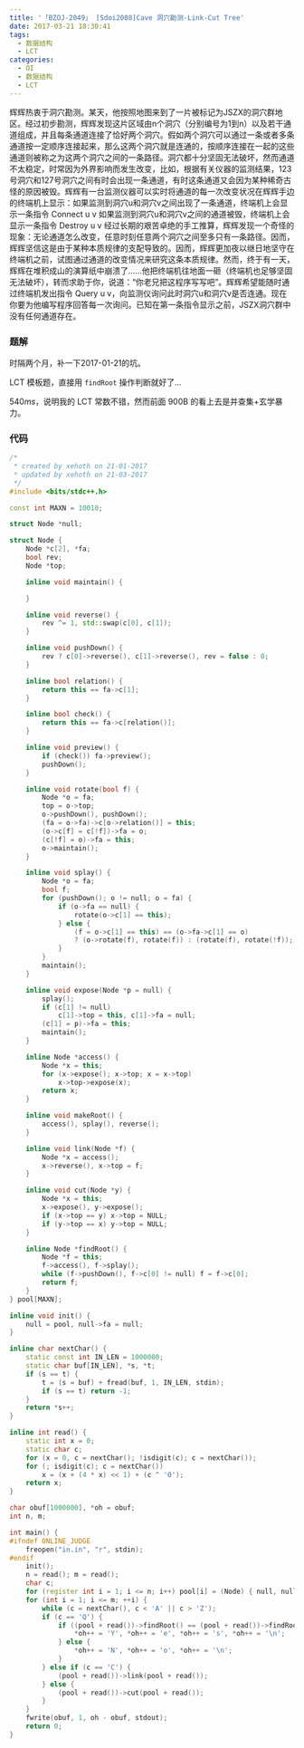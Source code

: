 ```yaml
---
title: '「BZOJ-2049」 [Sdoi2008]Cave 洞穴勘测-Link-Cut Tree'
date: 2017-03-21 18:30:41
tags:
  - 数据结构
  - LCT
categories:
  - OI
  - 数据结构
  - LCT
---
```

辉辉热衷于洞穴勘测。某天，他按照地图来到了一片被标记为JSZX的洞穴群地区。经过初步勘测，辉辉发现这片区域由n个洞穴（分别编号为1到n）以及若干通道组成，并且每条通道连接了恰好两个洞穴。假如两个洞穴可以通过一条或者多条通道按一定顺序连接起来，那么这两个洞穴就是连通的，按顺序连接在一起的这些通道则被称之为这两个洞穴之间的一条路径。洞穴都十分坚固无法破坏，然而通道不太稳定，时常因为外界影响而发生改变，比如，根据有关仪器的监测结果，123号洞穴和127号洞穴之间有时会出现一条通道，有时这条通道又会因为某种稀奇古怪的原因被毁。辉辉有一台监测仪器可以实时将通道的每一次改变状况在辉辉手边的终端机上显示：如果监测到洞穴u和洞穴v之间出现了一条通道，终端机上会显示一条指令 Connect u v 如果监测到洞穴u和洞穴v之间的通道被毁，终端机上会显示一条指令 Destroy u v 经过长期的艰苦卓绝的手工推算，辉辉发现一个奇怪的现象：无论通道怎么改变，任意时刻任意两个洞穴之间至多只有一条路径。因而，辉辉坚信这是由于某种本质规律的支配导致的。因而，辉辉更加夜以继日地坚守在终端机之前，试图通过通道的改变情况来研究这条本质规律。然而，终于有一天，辉辉在堆积成山的演算纸中崩溃了……他把终端机往地面一砸（终端机也足够坚固无法破坏），转而求助于你，说道：“你老兄把这程序写写吧”。辉辉希望能随时通过终端机发出指令 Query u v，向监测仪询问此时洞穴u和洞穴v是否连通。现在你要为他编写程序回答每一次询问。已知在第一条指令显示之前，JSZX洞穴群中没有任何通道存在。
<!-- more -->
### 题解
时隔两个月，补一下2017-01-21的坑。

LCT 模板题，直接用 `findRoot` 操作判断就好了...

$540ms$，说明我的 LCT 常数不错，然而前面 900B 的看上去是并查集+玄学暴力。
### 代码
``` cpp
/*
 * created by xehoth on 21-01-2017
 * updated by xehoth on 21-03-2017
 */
#include <bits/stdc++.h>

const int MAXN = 10010;

struct Node *null;

struct Node {
    Node *c[2], *fa;
    bool rev;
    Node *top;

    inline void maintain() {

    }

    inline void reverse() {
        rev ^= 1, std::swap(c[0], c[1]);
    }

    inline void pushDown() {
        rev ? c[0]->reverse(), c[1]->reverse(), rev = false : 0;
    }

    inline bool relation() {
        return this == fa->c[1];
    }

    inline bool check() {
        return this == fa->c[relation()];
    }

    inline void preview() {
        if (check()) fa->preview();
        pushDown();
    }

    inline void rotate(bool f) {
        Node *o = fa;
        top = o->top;
        o->pushDown(), pushDown();
        (fa = o->fa)->c[o->relation()] = this;
        (o->c[f] = c[!f])->fa = o;
        (c[!f] = o)->fa = this;
        o->maintain();
    }

    inline void splay() {
        Node *o = fa;
        bool f;
        for (pushDown(); o != null; o = fa) {
            if (o->fa == null) {
                rotate(o->c[1] == this);
            } else {
                (f = o->c[1] == this) == (o->fa->c[1] == o)
                ? (o->rotate(f), rotate(f)) : (rotate(f), rotate(!f));
            }
        }
        maintain();
    }

    inline void expose(Node *p = null) {
        splay();
        if (c[1] != null)
            c[1]->top = this, c[1]->fa = null;
        (c[1] = p)->fa = this;
        maintain();
    }

    inline Node *access() {
        Node *x = this;
        for (x->expose(); x->top; x = x->top)
            x->top->expose(x);
        return x;
    }

    inline void makeRoot() {
        access(), splay(), reverse();
    }

    inline void link(Node *f) {
        Node *x = access();
        x->reverse(), x->top = f;
    }

    inline void cut(Node *y) {
        Node *x = this;
        x->expose(), y->expose();
        if (x->top == y) x->top = NULL;
        if (y->top == x) y->top = NULL;
    }

    inline Node *findRoot() {
        Node *f = this;
        f->access(), f->splay();
        while (f->pushDown(), f->c[0] != null) f = f->c[0];
        return f;
    }
} pool[MAXN];

inline void init() {
    null = pool, null->fa = null;
}

inline char nextChar() {
    static const int IN_LEN = 1000000;
    static char buf[IN_LEN], *s, *t;
    if (s == t) {
        t = (s = buf) + fread(buf, 1, IN_LEN, stdin);
        if (s == t) return -1;
    }
    return *s++;
}

inline int read() {
    static int x = 0;
    static char c;
    for (x = 0, c = nextChar(); !isdigit(c); c = nextChar());
    for (; isdigit(c); c = nextChar())
        x = (x + (4 * x) << 1) + (c ^ '0');
    return x;
}

char obuf[1000000], *oh = obuf;
int n, m;

int main() {
#ifndef ONLINE_JUDGE
    freopen("in.in", "r", stdin);
#endif
    init();
    n = read(); m = read();
    char c;
    for (register int i = 1; i <= n; i++) pool[i] = (Node) { null, null, null };
    for (int i = 1; i <= m; ++i) {
        while (c = nextChar(), c < 'A' || c > 'Z');
        if (c == 'Q') {
            if ((pool + read())->findRoot() == (pool + read())->findRoot()) {
                *oh++ = 'Y', *oh++ = 'e', *oh++ = 's', *oh++ = '\n';
            } else {
                *oh++ = 'N', *oh++ = 'o', *oh++ = '\n';
            }
        } else if (c == 'C') {
            (pool + read())->link(pool + read());
        } else {
            (pool + read())->cut(pool + read());
        }
    }
    fwrite(obuf, 1, oh - obuf, stdout);
    return 0;
}
```
